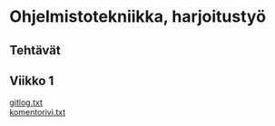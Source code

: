 # Ohjelmistotekniikka, harjoitustyö <h2> Tehtävät
## <h2> Viikko 1 
[gitlog.txt](https://github.com/Tatkuu/ot-harjoitustyo/blob/master/laskarit/viikko1/gitlog.txt)  
[komentorivi.txt](https://github.com/Tatkuu/ot-harjoitustyo/blob/master/laskarit/viikko1/komentorivi.txt)
